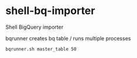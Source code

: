 # shell-bq-importer
Shell BigQuery importer


bqrunner creates bq table / runs multiple processes

`bqrunner.sh master_table 50`
